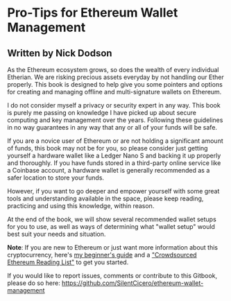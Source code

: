 # Pro-Tips for Ethereum Wallet Management

## Written by Nick Dodson

As the Ethereum ecosystem grows, so does the wealth of every individual Etherian. We are risking precious assets everyday by not handling our Ether properly. This book is designed to help give you some pointers and options for creating and managing offline and multi-signature wallets on Ethereum.

I do not consider myself a privacy or security expert in any way. This book is purely me passing on knowledge I have picked up about secure computing and key management over the years. Following these guidelines in no way guarantees in any way that any or all of your funds will be safe.

If you are a novice user of Ethereum or are not holding a significant amount of funds, this book may not be for you, so please consider just getting yourself a hardware wallet like a Ledger Nano S and backing it up properly and thoroughly. If you have funds stored in a third-party online service like a Coinbase account, a hardware wallet is generally recommended as a safer location to store your funds.

However, if you want to go deeper and empower yourself with some great tools and understanding available in the space, please keep reading, practicing and using this knowledge, within reason.

At the end of the book, we will show several recommended wallet setups for you to use, as well as ways of determining what "wallet setup" would best suit your needs and situation.

**Note**: If you are new to Ethereum or just want more information about this cryptocurrency, here's [my beginner's guide](https://medium.com/@NickDodson/super-beginners-guide-to-ethereum-cc592c8b3c32) and a ["Crowdsourced Ethereum Reading List"](https://github.com/Scanate/EthList) to get you started.

If you would like to report issues, comments or contribute to this Gitbook, please do so here: https://github.com/SilentCicero/ethereum-wallet-management

